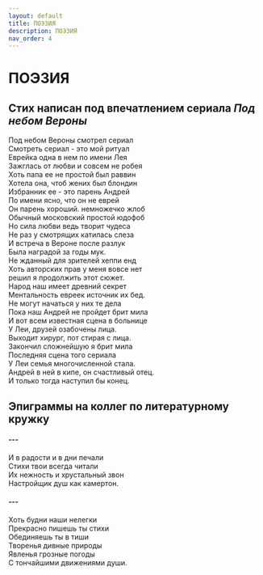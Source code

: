 ```yaml
---
layout: default
title: ПОЭЗИЯ
description: ПОЭЗИЯ
nav_order: 4
---
```


# ПОЭЗИЯ

## Стих написан под впечатлением сериала _Под небом Вероны_

Под небом Вероны смотрел сериал<br/>
Смотреть сериал - это мой ритуал<br/>
Еврейка одна в нем по имени Лея<br/>
Зажглась от любви и совсем не робея<br/>
Хоть папа ее не простой был раввин<br/>
Хотела она, чтоб жених был блондин<br/>
Избранник ее - это парень Андрей<br/>
По имени ясно, что он не еврей<br/>
Он парень хороший. немножечко жлоб<br/>
Обычный московский простой юдофоб<br/>
Но сила любви ведь творит чудеса<br/>
Не раз у смотрящих катилась слеза<br/>
И встреча в Вероне после разлук<br/>
Была наградой за годы мук.<br/>
Не жданный для зрителей хеппи енд<br/>
Хоть авторских прав у меня вовсе нет<br/>
решил я продолжить этот сюжет.<br/>
Народ наш имеет  древний секрет<br/>
Ментальность евреек источник их бед.<br/>
Не могут начаться у них те дела<br/>
Пока наш Андрей не пройдет брит мила<br/>
И вот всем известная сцена в больнице<br/>
У Леи, друзей озабочены лица.<br/>
Выходит хирург, пот стирая с лица.<br/>
Закончил сложнейшую я брит мила<br/>
Последняя сцена того сериала<br/>
У Леи семья многочисленной стала.<br/>
Андрей в ней в кипе, он счастливый отец.<br/>
И только тогда  наступил бы конец.<br/>

## Эпиграммы на коллег по литературному кружку

####  ---

И в радости и в дни печали<br/>
Стихи твои всегда читали<br/>
Их нежность и хрустальный звон<br/>
Настройщик душ как камертон.<br/>

####  ---

Хоть будни наши нелегки<br/>
Прекрасно пишешь ты стихи<br/>
Обединяешь ты в тиши<br/>
Творенья  дивные природы<br/>
Явленья грозные погоды<br/>
С тончайшими движениями души.<br/>
